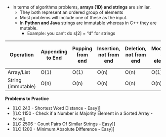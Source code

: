 - In terms of algorithms problems, **arrays (1D) and strings** are similar. 
	- They both represent an ordered group of elements
	- Most problems will include one of these as the input. 
	- In **Python and Java** strings are immutable whereas in C++ they are mutable. 
		- Example: you can’t do s[2] = “d” for strings 
	

| Operation          | Appending to End | Popping from end | Insertion, not from end | Deletion, not from end | Modifying an element | Random Access | Checking if element exists |
| ------------------ | ---------------- | ---------------- | ----------------------- | ---------------------- | -------------------- | ------------- | -------------------------- |
| Array/List         | O(1)             | O(1)             | O(n)                    | O(n)                   | O(1)                 | O(1)          | O(n)                       |
| String (immutable) | O(n)             | O(n)             | O(n)                    | O(n)                   | O(n)                 | O(1)          | O(n)                       |

**Problems to Practice**
- [[LC 243 - Shortest Word Distance - Easy]]
- [[LC 1150 - Check if a Number is Majority Element in a Sorted Array - Easy]]
- [[LC 2506 - Count Pairs Of Similar Strings - Easy]]
- [[LC 1200 - Minimum Absolute Difference - Easy]]


